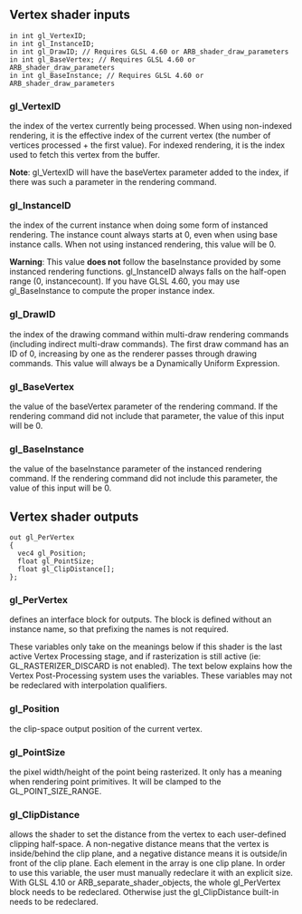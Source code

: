 ## Vertex shader inputs
```
in int gl_VertexID;
in int gl_InstanceID;
in int gl_DrawID; // Requires GLSL 4.60 or ARB_shader_draw_parameters
in int gl_BaseVertex; // Requires GLSL 4.60 or ARB_shader_draw_parameters
in int gl_BaseInstance; // Requires GLSL 4.60 or ARB_shader_draw_parameters
```
### gl_VertexID
the index of the vertex currently being processed. When using non-indexed rendering, it is the effective index of the current vertex (the number of vertices processed + the first​ value). For indexed rendering, it is the index used to fetch this vertex from the buffer.  

**Note**: gl_VertexID will have the baseVertex​ parameter added to the index, if there was such a parameter in the rendering command.

### gl_InstanceID
the index of the current instance when doing some form of instanced rendering. The instance count always starts at 0, even when using base instance calls. When not using instanced rendering, this value will be 0.  

**Warning**: This value **does not** follow the baseInstance​ provided by some instanced rendering functions. gl_InstanceID always falls on the half-open range (0, instancecount​). If you have GLSL 4.60, you may use gl_BaseInstance to compute the proper instance index.

### gl_DrawID
the index of the drawing command within multi-draw rendering commands (including indirect multi-draw commands). The first draw command has an ID of 0, increasing by one as the renderer passes through drawing commands.
This value will always be a Dynamically Uniform Expression.

### gl_BaseVertex
the value of the baseVertex​ parameter of the rendering command. If the rendering command did not include that parameter, the value of this input will be 0.

### gl_BaseInstance
the value of the baseInstance​ parameter of the instanced rendering command. If the rendering command did not include this parameter, the value of this input will be 0.

## Vertex shader outputs
```
out gl_PerVertex
{
  vec4 gl_Position;
  float gl_PointSize;
  float gl_ClipDistance[];
};
```
### gl_PerVertex
defines an interface block for outputs. The block is defined without an instance name, so that prefixing the names is not required.

These variables only take on the meanings below if this shader is the last active Vertex Processing stage, and if rasterization is still active (ie: GL_RASTERIZER_DISCARD is not enabled). The text below explains how the Vertex Post-Processing system uses the variables. These variables may not be redeclared with interpolation qualifiers.

### gl_Position
the clip-space output position of the current vertex.  

### gl_PointSize
the pixel width/height of the point being rasterized. It only has a meaning when rendering point primitives. It will be clamped to the GL_POINT_SIZE_RANGE.  

### gl_ClipDistance
allows the shader to set the distance from the vertex to each user-defined clipping half-space. A non-negative distance means that the vertex is inside/behind the clip plane, and a negative distance means it is outside/in front of the clip plane. Each element in the array is one clip plane. In order to use this variable, the user must manually redeclare it with an explicit size. With GLSL 4.10 or ARB_separate_shader_objects, the whole gl_PerVertex block needs to be redeclared. Otherwise just the gl_ClipDistance built-in needs to be redeclared.